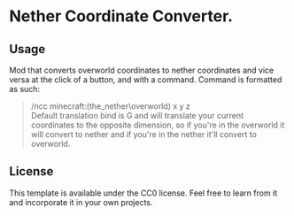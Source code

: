 # Nether Coordinate Converter.

## Usage

Mod that converts overworld coordinates to nether coordinates and vice versa at the click of a button, and with a command. Command is formatted as such:  
> /ncc minecraft:(the_nether\overworld) x y z   
Default translation bind is G and will translate your current coordinates to the opposite dimension, so if you're in the overworld it will convert to nether and if you're in the nether it'll convert to overworld.  

## License

This template is available under the CC0 license. Feel free to learn from it and incorporate it in your own projects.
